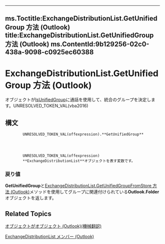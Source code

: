 

---
ms.Toctitle:ExchangeDistributionList.GetUnifiedGroup 方法 (Outlook)
title:ExchangeDistributionList.GetUnifiedGroup 方法 (Outlook)
ms.ContentId:9b129256-02c0-438a-9098-c0925ec60388
---
# ExchangeDistributionList.GetUnifiedGroup 方法 (Outlook)




オブジェクトが[IsUnifiedGroup](9ee27465-3ea5-7316-feec-2f255ff08f6b)に通話を使用して、統合のグループを決定します。UNRESOLVED_TOKEN_VAL(vba2016)

## 構文

            UNRESOLVED_TOKEN_VAL(offexpression).**GetUnifiedGroup**




            UNRESOLVED_TOKEN_VAL(offexpression)
            **ExchangeDistributionList**オブジェクトを表す変数です。

### 戻り値
**GetUnifiedGroup**と[ExchangeDistributionList.GetUnifiedGroupFromStore 方法 (Outlook)](8565a110-d9d9-bc58-a5c8-a0ac9da8ec0c.md)メソッドを使用してグループに関連付けられている**Outlook.Folder**オブジェクトを返します。





## Related Topics

[オブジェクトがオブジェクト (Outlook)(機械翻訳)](2830dfba-6c0a-a81f-6b98-92ac2aafb59d.md)

[ExchangeDistributionList メンバー (Outlook)](89105487-3e5b-ee8b-02e0-33ad42bd2fbe.md)




